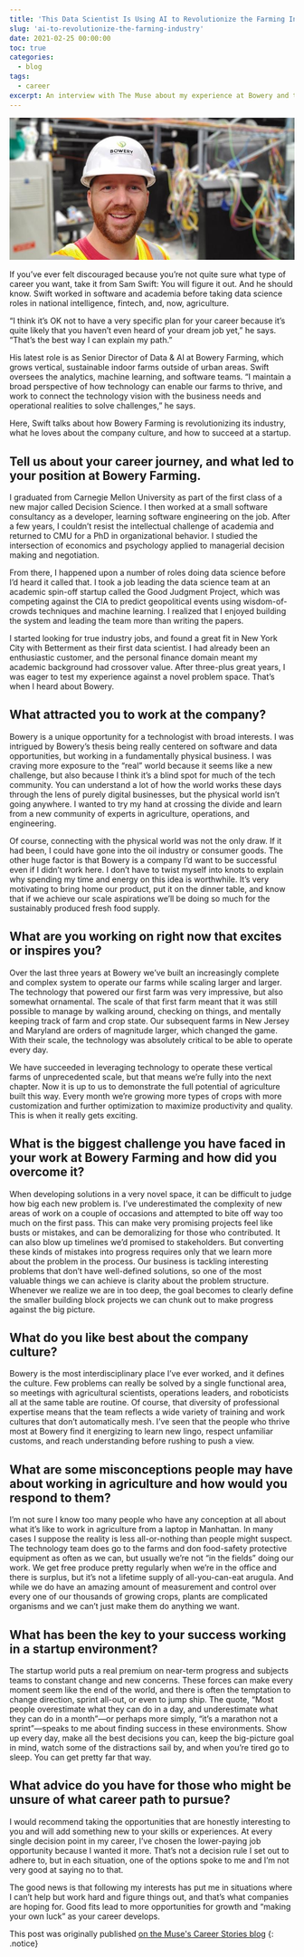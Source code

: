```yaml
---
title: 'This Data Scientist Is Using AI to Revolutionize the Farming Industry'
slug: 'ai-to-revolutionize-the-farming-industry'
date: 2021-02-25 00:00:00
toc: true
categories:
  - blog
tags:
  - career
excerpt: An interview with The Muse about my experience at Bowery and the not-obvious career path that led me to vertical farming.
---
```


![](/assets/images/posts/sam_swift_farmer.jpg)

If you’ve ever felt discouraged because you’re not quite sure what type of career you want, take it from Sam Swift: You will figure it out. And he should know. Swift worked in software and academia before taking data science roles in national intelligence, fintech, and, now, agriculture.

“I think it’s OK not to have a very specific plan for your career because it’s quite likely that you haven’t even heard of your dream job yet,” he says. “That’s the best way I can explain my path.”

His latest role is as Senior Director of Data & AI at Bowery Farming, which grows vertical, sustainable indoor farms outside of urban areas. Swift oversees the analytics, machine learning, and software teams. “I maintain a broad perspective of how technology can enable our farms to thrive, and work to connect the technology vision with the business needs and operational realities to solve challenges,” he says.

Here, Swift talks about how Bowery Farming is revolutionizing its industry, what he loves about the company culture, and how to succeed at a startup.

## Tell us about your career journey, and what led to your position at Bowery Farming.
I graduated from Carnegie Mellon University as part of the first class of a new major called Decision Science. I then worked at a small software consultancy as a developer, learning software engineering on the job. After a few years, I couldn’t resist the intellectual challenge of academia and returned to CMU for a PhD in organizational behavior. I studied the intersection of economics and psychology applied to managerial decision making and negotiation.

From there, I happened upon a number of roles doing data science before I’d heard it called that. I took a job leading the data science team at an academic spin-off startup called the Good Judgment Project, which was competing against the CIA to predict geopolitical events using wisdom-of-crowds techniques and machine learning. I realized that I enjoyed building the system and leading the team more than writing the papers.

I started looking for true industry jobs, and found a great fit in New York City with Betterment as their first data scientist. I had already been an enthusiastic customer, and the personal finance domain meant my academic background had crossover value. After three-plus great years, I was eager to test my experience against a novel problem space. That’s when I heard about Bowery.

## What attracted you to work at the company?
Bowery is a unique opportunity for a technologist with broad interests. I was intrigued by Bowery’s thesis being really centered on software and data opportunities, but working in a fundamentally physical business. I was craving more exposure to the “real” world because it seems like a new challenge, but also because I think it’s a blind spot for much of the tech community. You can understand a lot of how the world works these days through the lens of purely digital businesses, but the physical world isn’t going anywhere. I wanted to try my hand at crossing the divide and learn from a new community of experts in agriculture, operations, and engineering.

Of course, connecting with the physical world was not the only draw. If it had been, I could have gone into the oil industry or consumer goods. The other huge factor is that Bowery is a company I’d want to be successful even if I didn’t work here. I don’t have to twist myself into knots to explain why spending my time and energy on this idea is worthwhile. It’s very motivating to bring home our product, put it on the dinner table, and know that if we achieve our scale aspirations we’ll be doing so much for the sustainably produced fresh food supply.

## What are you working on right now that excites or inspires you?
Over the last three years at Bowery we’ve built an increasingly complete and complex system to operate our farms while scaling larger and larger. The technology that powered our first farm was very impressive, but also somewhat ornamental. The scale of that first farm meant that it was still possible to manage by walking around, checking on things, and mentally keeping track of farm and crop state. Our subsequent farms in New Jersey and Maryland are orders of magnitude larger, which changed the game. With their scale, the technology was absolutely critical to be able to operate every day.

We have succeeded in leveraging technology to operate these vertical farms of unprecedented scale, but that means we’re fully into the next chapter. Now it is up to us to demonstrate the full potential of agriculture built this way. Every month we’re growing more types of crops with more customization and further optimization to maximize productivity and quality. This is when it really gets exciting.

## What is the biggest challenge you have faced in your work at Bowery Farming and how did you overcome it?
When developing solutions in a very novel space, it can be difficult to judge how big each new problem is. I’ve underestimated the complexity of new areas of work on a couple of occasions and attempted to bite off way too much on the first pass. This can make very promising projects feel like busts or mistakes, and can be demoralizing for those who contributed. It can also blow up timelines we’d promised to stakeholders. But converting these kinds of mistakes into progress requires only that we learn more about the problem in the process. Our business is tackling interesting problems that don’t have well-defined solutions, so one of the most valuable things we can achieve is clarity about the problem structure. Whenever we realize we are in too deep, the goal becomes to clearly define the smaller building block projects we can chunk out to make progress against the big picture.

## What do you like best about the company culture?
Bowery is the most interdisciplinary place I’ve ever worked, and it defines the culture. Few problems can really be solved by a single functional area, so meetings with agricultural scientists, operations leaders, and roboticists all at the same table are routine. Of course, that diversity of professional expertise means that the team reflects a wide variety of training and work cultures that don’t automatically mesh. I’ve seen that the people who thrive most at Bowery find it energizing to learn new lingo, respect unfamiliar customs, and reach understanding before rushing to push a view.

## What are some misconceptions people may have about working in agriculture and how would you respond to them?
I’m not sure I know too many people who have any conception at all about what it’s like to work in agriculture from a laptop in Manhattan. In many cases I suppose the reality is less all-or-nothing than people might suspect. The technology team does go to the farms and don food-safety protective equipment as often as we can, but usually we’re not “in the fields” doing our work. We get free produce pretty regularly when we’re in the office and there is surplus, but it’s not a lifetime supply of all-you-can-eat arugula. And while we do have an amazing amount of measurement and control over every one of our thousands of growing crops, plants are complicated organisms and we can’t just make them do anything we want.

## What has been the key to your success working in a startup environment?
The startup world puts a real premium on near-term progress and subjects teams to constant change and new concerns. These forces can make every moment seem like the end of the world, and there is often the temptation to change direction, sprint all-out, or even to jump ship. The quote, “Most people overestimate what they can do in a day, and underestimate what they can do in a month”—or perhaps more simply, “it’s a marathon not a sprint”—speaks to me about finding success in these environments. Show up every day, make all the best decisions you can, keep the big-picture goal in mind, watch some of the distractions sail by, and when you’re tired go to sleep. You can get pretty far that way.

## What advice do you have for those who might be unsure of what career path to pursue?
I would recommend taking the opportunities that are honestly interesting to you and will add something new to your skills or experiences. At every single decision point in my career, I’ve chosen the lower-paying job opportunity because I wanted it more. That’s not a decision rule I set out to adhere to, but in each situation, one of the options spoke to me and I’m not very good at saying no to that.

The good news is that following my interests has put me in situations where I can’t help but work hard and figure things out, and that’s what companies are hoping for. Good fits lead to more opportunities for growth and “making your own luck” as your career develops.

This post was originally published [on the Muse's Career Stories blog](https://www.themuse.com/advice/senior-director-data-ai-bowery-farming-sam-swift/)
{: .notice}